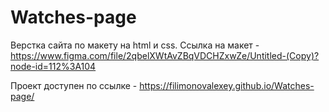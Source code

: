 # Watches-page

Верстка сайта по макету на html и css.
Ссылка на макет - https://www.figma.com/file/2qbelXWtAvZBqVDCHZxwZe/Untitled-(Copy)?node-id=112%3A104

Проект доступен по ссылке - https://filimonovalexey.github.io/Watches-page/
